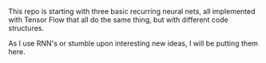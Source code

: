 This repo is starting with three basic recurring neural nets, all implemented with Tensor Flow that all do the same thing, but with different code structures.

As I use RNN's or stumble upon interesting new ideas, I will be putting them here. 
